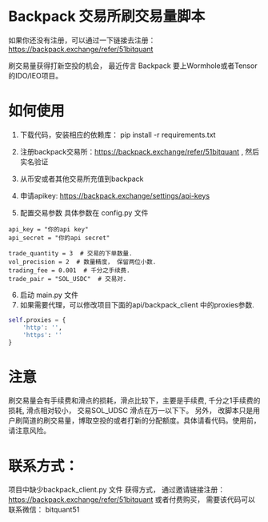 # Backpack 交易所刷交易量脚本

如果你还没有注册，可以通过一下链接去注册：https://backpack.exchange/refer/51bitquant

刷交易量获得打新空投的机会， 最近传言 Backpack 要上Wormhole或者Tensor的IDO/IEO项目。

# 如何使用

1. 下载代码，安装相应的依赖库： pip install -r requirements.txt

2. 注册backpack交易所：https://backpack.exchange/refer/51bitquant , 然后实名验证
3. 从币安或者其他交易所充值到backpack
4. 申请apikey: https://backpack.exchange/settings/api-keys
5. 配置交易参数 具体参数在 config.py 文件
```
api_key = "你的api key"
api_secret = "你的api secret"

trade_quantity = 3  # 交易的下单数量.
vol_precision = 2  # 数量精度， 保留两位小数.
trading_fee = 0.001  # 千分之手续费.
trade_pair = "SOL_USDC"  # 交易对.
```

6. 启动 main.py 文件
7. 如果需要代理，可以修改项目下面的api/backpack_client 中的proxies参数.
```python
self.proxies = {
    'http': '',
    'https': ''
}

```
# 注意
刷交易量会有手续费和滑点的损耗，滑点比较下，主要是手续费, 千分之1手续费的损耗, 滑点相对较小， 交易SOL_UDSC 滑点在万一以下下。
另外， 改脚本只是用户刷简道的刷交易量，博取空投的或者打新的分配额度。具体请看代码。使用前，请注意风险。

# 联系方式：
项目中缺少backpack_client.py 文件
获得方式， 通过邀请链接注册：https://backpack.exchange/refer/51bitquant
或者付费购买， 需要该代码可以联系微信： bitquant51





